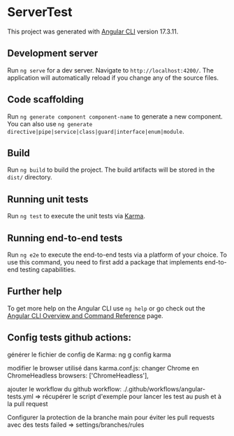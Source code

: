 # ServerTest

This project was generated with [Angular CLI](https://github.com/angular/angular-cli) version 17.3.11.

## Development server

Run `ng serve` for a dev server. Navigate to `http://localhost:4200/`. The application will automatically reload if you change any of the source files.

## Code scaffolding

Run `ng generate component component-name` to generate a new component. You can also use `ng generate directive|pipe|service|class|guard|interface|enum|module`.

## Build

Run `ng build` to build the project. The build artifacts will be stored in the `dist/` directory.

## Running unit tests

Run `ng test` to execute the unit tests via [Karma](https://karma-runner.github.io).

## Running end-to-end tests

Run `ng e2e` to execute the end-to-end tests via a platform of your choice. To use this command, you need to first add a package that implements end-to-end testing capabilities.

## Further help

To get more help on the Angular CLI use `ng help` or go check out the [Angular CLI Overview and Command Reference](https://angular.io/cli) page.

## Config tests github actions:
générer le fichier de config de Karma:
ng g config karma

modifier le browser utilisé dans karma.conf.js: changer Chrome en ChromeHeadless
browsers: ['ChromeHeadless'],

ajouter le workflow du github workflow:
./.github/workflows/angular-tests.yml
=> récupérer le script d'exemple pour lancer les test au push et à la pull request

Configurer la protection de la branche main pour éviter les pull requests avec des tests failed => settings/branches/rules